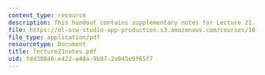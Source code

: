 ```yaml
---
content_type: resource
description: This handout contains supplementary notes for Lecture 21.
file: https://ol-ocw-studio-app-production.s3.amazonaws.com/courses/10-40-chemical-engineering-thermodynamics-fall-2003/fdd38846e422a48a9b872a045e9f65f7_lecture21notes.pdf
file_type: application/pdf
resourcetype: Document
title: lecture21notes.pdf
uid: fdd38846-e422-a48a-9b87-2a045e9f65f7
---
```

